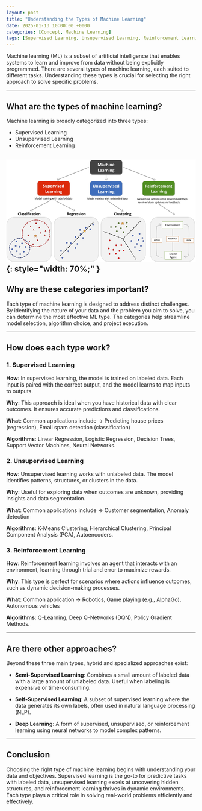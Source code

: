 ```yaml
---
layout: post
title: "Understanding the Types of Machine Learning"
date: 2025-01-13 10:00:00 +0000
categories: [Concept, Machine Learning]
tags: [Supervised Learning, Unsupervised Learning, Reinforcement Learning]
---
```

<script src="https://cdn.mathjax.org/mathjax/latest/MathJax.js?config=TeX-AMS-MML_HTMLorMML" type="text/javascript"></script>

Machine learning (ML) is a subset of artificial intelligence that enables systems to learn and improve from data without being explicitly programmed. There are several types of machine learning, each suited to different tasks. Understanding these types is crucial for selecting the right approach to solve specific problems.

---

## What are the types of machine learning?
Machine learning is broadly categorized into three types:
- Supervised Learning
- Unsupervised Learning
- Reinforcement Learning

![ML_Types](articles_img/ML/ML_types_3.png){: style="width: 70%;" }
---

## Why are these categories important?
Each type of machine learning is designed to address distinct challenges. By identifying the nature of your data and the problem you aim to solve, you can determine the most effective ML type. The categories help streamline model selection, algorithm choice, and project execution.

---

## How does each type work?

### **1. Supervised Learning**
**How**: In supervised learning, the model is trained on labeled data. Each input is paired with the correct output, and the model learns to map inputs to outputs.

**Why**: This approach is ideal when you have historical data with clear outcomes. It ensures accurate predictions and classifications.

**What**: Common applications include -> Predicting house prices (regression), Email spam detection (classification)

**Algorithms**: Linear Regression, Logistic Regression, Decision Trees, Support Vector Machines, Neural Networks.



### **2. Unsupervised Learning**
**How**: Unsupervised learning works with unlabeled data. The model identifies patterns, structures, or clusters in the data.

**Why**: Useful for exploring data when outcomes are unknown, providing insights and data segmentation.

**What**: Common applications include -> Customer segmentation, Anomaly detection

**Algorithms**: K-Means Clustering, Hierarchical Clustering, Principal Component Analysis (PCA), Autoencoders.



### **3. Reinforcement Learning**
**How**: Reinforcement learning involves an agent that interacts with an environment, learning through trial and error to maximize rewards.

**Why**: This type is perfect for scenarios where actions influence outcomes, such as dynamic decision-making processes.

**What**: Common application -> Robotics, Game playing (e.g., AlphaGo), Autonomous vehicles

**Algorithms**: Q-Learning, Deep Q-Networks (DQN), Policy Gradient Methods.

---

## Are there other approaches?
Beyond these three main types, hybrid and specialized approaches exist:

- **Semi-Supervised Learning**: Combines a small amount of labeled data with a large amount of unlabeled data. Useful when labeling is expensive or time-consuming.

- **Self-Supervised Learning**: A subset of supervised learning where the data generates its own labels, often used in natural language processing (NLP).

- **Deep Learning**: A form of supervised, unsupervised, or reinforcement learning using neural networks to model complex patterns.

---


## Conclusion
Choosing the right type of machine learning begins with understanding your data and objectives. Supervised learning is the go-to for predictive tasks with labeled data, unsupervised learning excels at uncovering hidden structures, and reinforcement learning thrives in dynamic environments. Each type plays a critical role in solving real-world problems efficiently and effectively.


